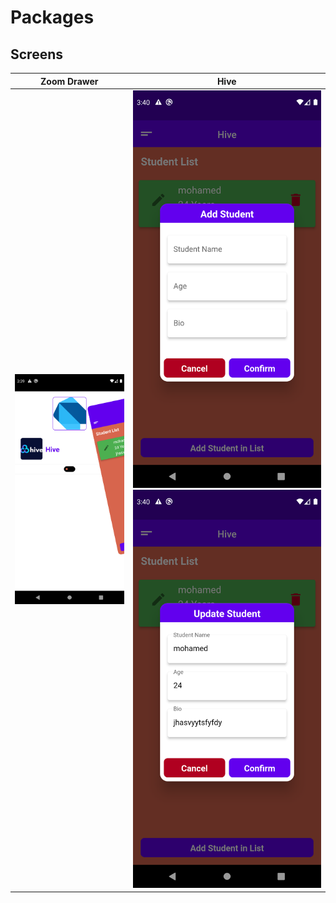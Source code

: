 # Packages 

## Screens

| Zoom Drawer | Hive | 
|:------:|:-------:|
|![](./zoom.png)|![](./hive_add.png) ![](./hive_update.png)|
